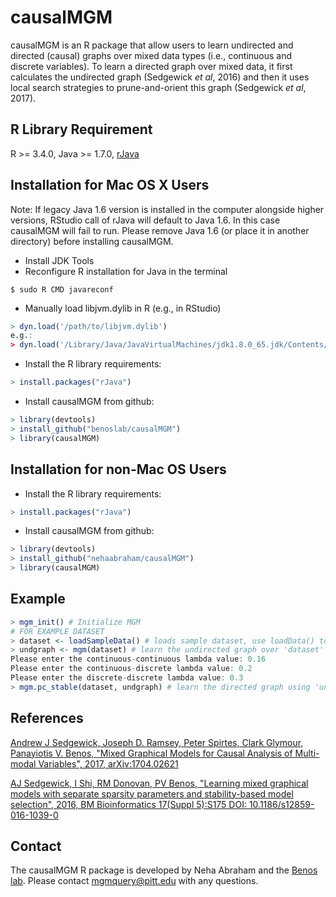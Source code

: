 # causalMGM
causalMGM is an R package that allow users to learn undirected and directed (causal) graphs over mixed data types (i.e., continuous and discrete variables). To learn a directed graph over mixed data, it first calculates the undirected graph (Sedgewick *et al*, 2016) and then it uses local search strategies to prune-and-orient this graph (Sedgewick *et al*, 2017).

## R Library Requirement
R >= 3.4.0,
Java >= 1.7.0,
[rJava](https://cran.r-project.org/web/packages/rJava/index.html)

## Installation for Mac OS X Users
Note: If legacy Java 1.6 version is installed in the computer alongside higher versions, RStudio call of rJava will default to Java 1.6. In this case causalMGM will fail to run. Please remove Java 1.6 (or place it in another directory) before installing causalMGM.

- Install JDK Tools
- Reconfigure R installation for Java in the terminal
```
$ sudo R CMD javareconf
```
- Manually load libjvm.dylib in R (e.g., in RStudio)
```R
> dyn.load('/path/to/libjvm.dylib')
e.g.:
> dyn.load('/Library/Java/JavaVirtualMachines/jdk1.8.0_65.jdk/Contents/Home/jre/lib/server/libjvm.dylib')
```
- Install the R library requirements:
```R
> install.packages("rJava")
```
- Install causalMGM from github:
```R
> library(devtools)
> install_github("benoslab/causalMGM")
> library(causalMGM)
```

## Installation for non-Mac OS Users
- Install the R library requirements:
```R
> install.packages("rJava")
```
- Install causalMGM from github:
```R
> library(devtools)
> install_github("nehaabraham/causalMGM")
> library(causalMGM)
```

## Example
```R
> mgm_init() # Initialize MGM
# FOR EXAMPLE DATASET 
> dataset <- loadSampleData() # loads sample dataset, use loadData() to load own dataset
> undgraph <- mgm(dataset) # learn the undirected graph over 'dataset'
Please enter the continuous-continuous lambda value: 0.16
Please enter the continuous-discrete lambda value: 0.2
Please enter the discrete-discrete lambda value: 0.3
> mgm.pc_stable(dataset, undgraph) # learn the directed graph using 'undgraph' as skeleton to guide local searches.
```

## References
[Andrew J Sedgewick, Joseph D. Ramsey, Peter Spirtes, Clark Glymour, Panayiotis V. Benos, "Mixed Graphical Models for Causal Analysis of Multi-modal Variables", 2017, arXiv:1704.02621](https://arxiv.org/abs/1704.02621)

[AJ Sedgewick, I Shi, RM Donovan, PV Benos, "Learning mixed graphical models with separate sparsity parameters and stability-based model selection", 2016, BM Bioinformatics 17(Suppl 5):S175 DOI: 10.1186/s12859-016-1039-0](https://bmcbioinformatics.biomedcentral.com/articles/10.1186/s12859-016-1039-0)

## Contact
The causalMGM R package is developed by Neha Abraham and the [Benos lab](http://www.csb.pitt.edu/Faculty/benos/). Please contact <mgmquery@pitt.edu> with any questions.
